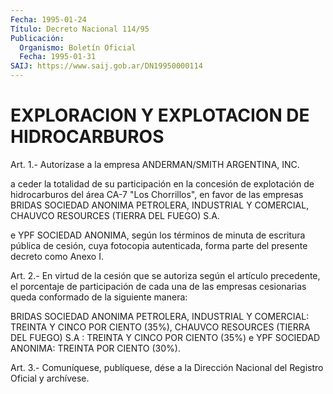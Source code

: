 ```yaml
---
Fecha: 1995-01-24
Título: Decreto Nacional 114/95
Publicación:
  Organismo: Boletín Oficial
  Fecha: 1995-01-31
SAIJ: https://www.saij.gob.ar/DN19950000114
---
```

# EXPLORACION Y EXPLOTACION DE HIDROCARBUROS

<a id="1"></a>
Art. 1.- Autorízase a la empresa ANDERMAN/SMITH ARGENTINA, INC.

a ceder  la  totalidad  de  su  participación  en  la  concesión de explotación  de  hidrocarburos  del área CA-7 "Los Chorrillos",  en favor  de  las  empresas  BRIDAS  SOCIEDAD    ANONIMA    PETROLERA, INDUSTRIAL  Y COMERCIAL, CHAUVCO RESOURCES (TIERRA DEL FUEGO)  S.A.

e YPF SOCIEDAD  ANONIMA,  según los términos de minuta de escritura pública  de cesión, cuya fotocopia  autenticada,  forma  parte  del presente decreto como Anexo I.

<a id="2"></a>
Art.  2.-  En  virtud  de  la  cesión que se autoriza según el artículo precedente, el porcentaje de  participación de cada una de las empresas cesionarias queda conformado  de  la siguiente manera:

BRIDAS SOCIEDAD ANONIMA PETROLERA, INDUSTRIAL Y  COMERCIAL: TREINTA Y CINCO POR CIENTO (35%), CHAUVCO RESOURCES (TIERRA  DEL FUEGO) S.A : TREINTA Y CINCO POR CIENTO (35%) e YPF SOCIEDAD ANONIMA:  TREINTA POR CIENTO (30%).

<a id="3"></a>
Art. 3.- Comuníquese, publíquese, dése a la Dirección Nacional del Registro Oficial y archívese.